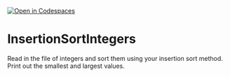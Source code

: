 [![Open in Codespaces](https://classroom.github.com/assets/launch-codespace-2972f46106e565e64193e422d61a12cf1da4916b45550586e14ef0a7c637dd04.svg)](https://classroom.github.com/open-in-codespaces?assignment_repo_id=15666955)
# InsertionSortIntegers
Read in the file of integers and sort them using your insertion sort method. Print out the smallest and largest values.
